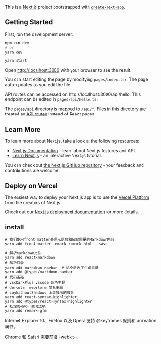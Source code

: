 This is a [Next.js](https://nextjs.org/) project bootstrapped with [`create-next-app`](https://github.com/vercel/next.js/tree/canary/packages/create-next-app).

## Getting Started

First, run the development server:

```bash
npm run dev
# or
yarn dev

yarn start
```

Open [http://localhost:3000](http://localhost:3000) with your browser to see the result.

You can start editing the page by modifying `pages/index.tsx`. The page auto-updates as you edit the file.

[API routes](https://nextjs.org/docs/api-routes/introduction) can be accessed on [http://localhost:3000/api/hello](http://localhost:3000/api/hello). This endpoint can be edited in `pages/api/hello.ts`.

The `pages/api` directory is mapped to `/api/*`. Files in this directory are treated as [API routes](https://nextjs.org/docs/api-routes/introduction) instead of React pages.

## Learn More

To learn more about Next.js, take a look at the following resources:

- [Next.js Documentation](https://nextjs.org/docs) - learn about Next.js features and API.
- [Learn Next.js](https://nextjs.org/learn) - an interactive Next.js tutorial.

You can check out [the Next.js GitHub repository](https://github.com/vercel/next.js/) - your feedback and contributions are welcome!

## Deploy on Vercel

The easiest way to deploy your Next.js app is to use the [Vercel Platform](https://vercel.com/new?utm_medium=default-template&filter=next.js&utm_source=create-next-app&utm_campaign=create-next-app-readme) from the creators of Next.js.

Check out our [Next.js deployment documentation](https://nextjs.org/docs/deployment) for more details.


## install
```shell
# 我们使用front-matter处理元信息和获取需要的Markdown内容
yarn add front-matter remark remark-html --save

# 解析markdown文件
yarn add react-markdown
# 解析目录
yarn add markdown-navbar  # 这个是为了生成目录
yarn add @types/markdown-navbar
# 代码高亮
# vscDarkPlus vscode 暗色主题
# darcula  webstorm 暗色主题
# coyWithoutShadows 上面展示的效果
yarn add react-syntax-highlighter
yarn add @types/react-syntax-highlighter
# 处理表格和一些勾选项
yarn add remark-gfm

```

Internet Explorer 10、Firefox 以及 Opera 支持 @keyframes 规则和 animation 属性。

Chrome 和 Safari 需要前缀 -webkit-。